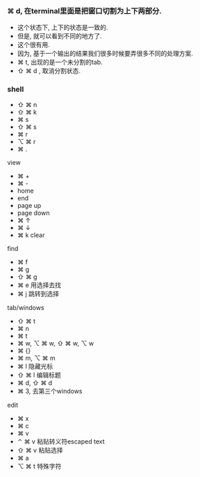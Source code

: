 ###  ⌘ d, 在terminal里面是把窗口切割为上下两部分.

- 这个状态下, 上下的状态是一致的.
- 但是, 就可以看到不同的地方了.
- 这个很有用.
- 因为, 基于一个输出的结果我们很多时候要弄很多不同的处理方案.
- ⌘ t, 出现的是一个未分割的tab.
- ⇧ ⌘ d , 取消分割状态.

### shell

- ⇧ ⌘ n
- ⇧ ⌘ k
- ⌘ s
- ⇧ ⌘ s
- ⌘ r
- ⌥ ⌘ r
- ⌘ .

view

- ⌘ +
- ⌘ -
- home
- end
- page up
- page down
- ⌘ ↑ 
- ⌘ ↓ 
- ⌘ k  clear


find

- ⌘ f
- ⌘ g
- ⇧ ⌘ g
- ⌘ e 用选择去找
- ⌘ j 跳转到选择

tab/windows

- ⇧ ⌘ t
- ⌘ n
- ⌘ t
- ⌘ w, ⌥ ⌘ w, ⇧ ⌘ w, ⌥ w
- ⌘ {}
- ⌘ m, ⌥ ⌘ m
- ⌘ l 隐藏光标
- ⇧ ⌘ l 编辑标题
- ⌘ d, ⇧ ⌘ d
- ⌘ 3, 去第三个windows

edit 

- ⌘ x
- ⌘ c
- ⌘ v
- ⌃ ⌘ v 粘贴转义符escaped text
- ⇧ ⌘ v 粘贴选择
- ⌘ a
- ⌥ ⌘ t 特殊字符